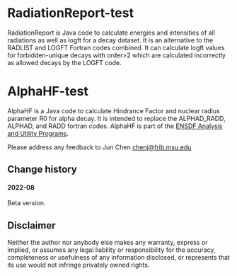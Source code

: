 # RadiationReport-test
RadiationReport is Java code to calculate energies and intensities of all radiations as well as logft for a decay dataset. It is an alternative to the 
RADLIST and LOGFT Fortran codes combined. It can calculate logft values for forbidden-unique decays with order>2 which are calculated incorrectly as allowed 
decays by the LOGFT code.

# AlphaHF-test
AlphaHF is a Java code to calculate Hindrance Factor and nuclear radius parameter R0 for alpha decay. It is intended to replace the ALPHAD_RADD, ALPHAD, and RADD fortran codes. AlphaHF is part of the [ENSDF Analysis and Utility Programs](https://nds.iaea.org/public/ensdf_pgm/).

Please address any feedback to Jun Chen chenj@frib.msu.edu

## Change history

#### 2022-08
Beta version. 

## Disclaimer

Neither the author nor anybody else makes any warranty, express or implied, or assumes any legal liability or responsibility for the accuracy, completeness or usefulness of any information disclosed, or represents that its use would not infringe privately owned rights.

